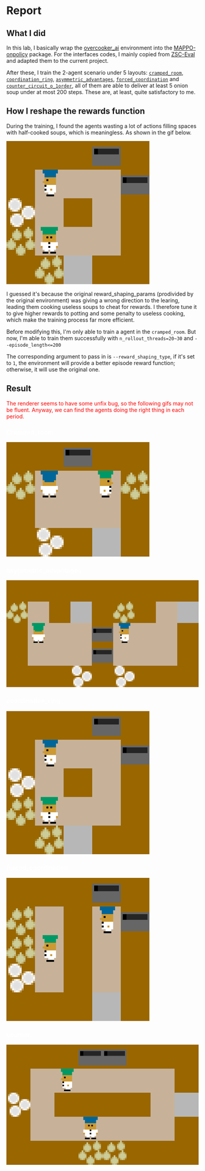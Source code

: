 # Report

## What I did

In this lab, I basically wrap the [overcooker_ai](https://github.com/HumanCompatibleAI/overcooked_ai) environment into the [MAPPO-onpolicy](https://github.com/marlbenchmark/on-policy) package. For the interfaces codes, I mainly copied from [ZSC-Eval](https://github.com/sjtu-marl/ZSC-Eval) and adapted them to the current project.

After these, I train the 2-agent scenario under 5 layouts: [`cramped_room`](./onpolicy/envs/overcooked/src/overcooked_ai_py/data/layouts/cramped_room.layout), [`coordination_ring`](./onpolicy/envs/overcooked/src/overcooked_ai_py/data/layouts/coordination_ring.layout), [`asymmetric_advantages`](./onpolicy/envs/overcooked/src/overcooked_ai_py/data/layouts/asymmetric_advantages.layout), [`forced_coordination`](./onpolicy/envs/overcooked/src/overcooked_ai_py/data/layouts/forced_coordination.layout) and [`counter_circuit_o_1order`](./onpolicy/envs/overcooked/src/overcooked_ai_py/data/layouts/counter_circuit_o_1order.layout), all of them are able to deliver at least 5 onion soup under at most 200 steps. These are, at least, quite satisfactory to me. 

## How I reshape the rewards function

During the training, I found the agents wasting a lot of actions filling spaces with half-cooked soups, which is meaningless. As shown in the gif below.

![meaningless actions](./pics/ring_useless.gif)

I guessed it's because the original reward_shaping_params (prodivided by the original environment) was giving a wrong direction to the learing, leading them cooking useless soups to cheat for rewards. I therefore tune it to give higher rewards to potting and some penalty to useless cooking, which make the training process far more efficient. 

Before modifying this, I'm only able to train a agent in the `cramped_room`. But now, I'm able to train them successfully with `n_rollout_threads=20~30` and `--episode_length<=200`

The corresponding argument to pass in is `--reward_shaping_type`, if it's set to `1`, the environment will provide a better episode reward function; otherwise, it will use the original one.

## Result

<font color="red">The renderer seems to have some unfix bug, so the following gifs may not be fluent. Anyway, we can find the agents doing the right thing in each period.

<font color="white">

### Cramped_room
![cramped_room](./pics/cramped.gif)

### asymmetric_advantages
![asymmetric_advantages](./pics/asymmetric.gif)

### coordination_ring
![coordination_ring](./pics/ring.gif)

### forced_coordination
![forced_coordination](./pics/forced.gif)

### counter
![counter](./pics/counter.gif)